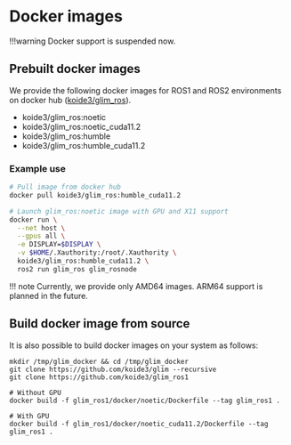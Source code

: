 # Docker images

!!!warning
    Docker support is suspended now.

## Prebuilt docker images

We provide the following docker images for ROS1 and ROS2 environments on docker hub ([koide3/glim_ros](https://hub.docker.com/repository/docker/koide3/glim_ros)). 

- koide3/glim_ros:noetic
- koide3/glim_ros:noetic_cuda11.2
- koide3/glim_ros:humble
- koide3/glim_ros:humble_cuda11.2

### Example use

```bash
# Pull image from docker hub
docker pull koide3/glim_ros:humble_cuda11.2

# Launch glim_ros:noetic image with GPU and X11 support
docker run \
  --net host \
  --gpus all \
  -e DISPLAY=$DISPLAY \
  -v $HOME/.Xauthority:/root/.Xauthority \
  koide3/glim_ros:humble_cuda11.2 \
  ros2 run glim_ros glim_rosnode
```

!!! note
    Currently, we provide only AMD64 images. ARM64 support is planned in the future.

## Build docker image from source

It is also possible to build docker images on your system as follows:

```
mkdir /tmp/glim_docker && cd /tmp/glim_docker
git clone https://github.com/koide3/glim --recursive
git clone https://github.com/koide3/glim_ros1

# Without GPU
docker build -f glim_ros1/docker/noetic/Dockerfile --tag glim_ros1 .

# With GPU
docker build -f glim_ros1/docker/noetic_cuda11.2/Dockerfile --tag glim_ros1 .
```